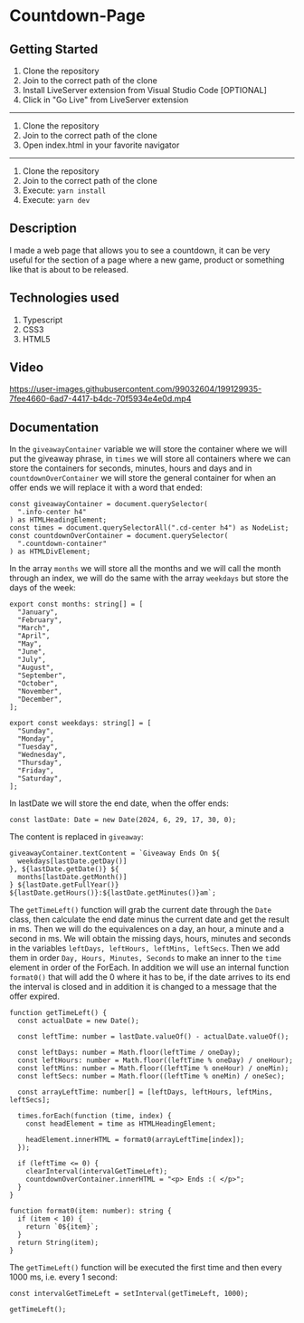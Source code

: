 # Countdown-Page

## Getting Started

1. Clone the repository
2. Join to the correct path of the clone
3. Install LiveServer extension from Visual Studio Code [OPTIONAL]
4. Click in "Go Live" from LiveServer extension

---

1. Clone the repository
2. Join to the correct path of the clone
3. Open index.html in your favorite navigator

---

1. Clone the repository
2. Join to the correct path of the clone
3. Execute: `yarn install`
4. Execute: `yarn dev`

## Description

I made a web page that allows you to see a countdown, it can be very useful for the section of a page where a new game, product or something like that is about to be released.

## Technologies used

1. Typescript
2. CSS3
3. HTML5

## Video

https://user-images.githubusercontent.com/99032604/199129935-7fee4660-6ad7-4417-b4dc-70f5934e4e0d.mp4

## Documentation

In the `giveawayContainer` variable we will store the container where we will put the giveaway phrase, in `times` we will store all containers where we can store the containers for seconds, minutes, hours and days and in `countdownOverContainer` we will store the general container for when an offer ends we will replace it with a word that ended:

```
const giveawayContainer = document.querySelector(
  ".info-center h4"
) as HTMLHeadingElement;
const times = document.querySelectorAll(".cd-center h4") as NodeList;
const countdownOverContainer = document.querySelector(
  ".countdown-container"
) as HTMLDivElement;
```

In the array `months` we will store all the months and we will call the month through an index, we will do the same with the array `weekdays` but store the days of the week:

```
export const months: string[] = [
  "January",
  "February",
  "March",
  "April",
  "May",
  "June",
  "July",
  "August",
  "September",
  "October",
  "November",
  "December",
];

export const weekdays: string[] = [
  "Sunday",
  "Monday",
  "Tuesday",
  "Wednesday",
  "Thursday",
  "Friday",
  "Saturday",
];
```

In lastDate we will store the end date, when the offer ends:

```
const lastDate: Date = new Date(2024, 6, 29, 17, 30, 0);
```

The content is replaced in `giveaway`:

```
giveawayContainer.textContent = `Giveaway Ends On ${
  weekdays[lastDate.getDay()]
}, ${lastDate.getDate()} ${
  months[lastDate.getMonth()]
} ${lastDate.getFullYear()} ${lastDate.getHours()}:${lastDate.getMinutes()}am`;
```

The `getTimeLeft()` function will grab the current date through the `Date` class, then calculate the end date minus the current date and get the result in ms. Then we will do the equivalences on a day, an hour, a minute and a second in ms. We will obtain the missing days, hours, minutes and seconds in the variables `leftDays, leftHours, leftMins, leftSecs`. Then we add them in order `Day, Hours, Minutes, Seconds` to make an inner to the `time` element in order of the ForEach. In addition we will use an internal function `format0()` that will add the 0 where it has to be, if the date arrives to its end the interval is closed and in addition it is changed to a message that the offer expired.

```
function getTimeLeft() {
  const actualDate = new Date();

  const leftTime: number = lastDate.valueOf() - actualDate.valueOf();

  const leftDays: number = Math.floor(leftTime / oneDay);
  const leftHours: number = Math.floor((leftTime % oneDay) / oneHour);
  const leftMins: number = Math.floor((leftTime % oneHour) / oneMin);
  const leftSecs: number = Math.floor((leftTime % oneMin) / oneSec);

  const arrayLeftTime: number[] = [leftDays, leftHours, leftMins, leftSecs];

  times.forEach(function (time, index) {
    const headElement = time as HTMLHeadingElement;

    headElement.innerHTML = format0(arrayLeftTime[index]);
  });

  if (leftTime <= 0) {
    clearInterval(intervalGetTimeLeft);
    countdownOverContainer.innerHTML = "<p> Ends :( </p>";
  }
}

function format0(item: number): string {
  if (item < 10) {
    return `0${item}`;
  }
  return String(item);
}
```

The `getTimeLeft()` function will be executed the first time and then every 1000 ms, i.e. every 1 second:

```
const intervalGetTimeLeft = setInterval(getTimeLeft, 1000);

getTimeLeft();
```
